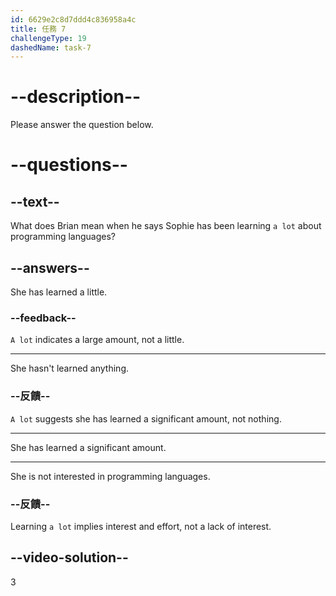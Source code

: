 ```yaml
---
id: 6629e2c8d7ddd4c836958a4c
title: 任務 7
challengeType: 19
dashedName: task-7
---
```


# --description--

Please answer the question below.

# --questions--

## --text--

What does Brian mean when he says Sophie has been learning `a lot` about programming languages?

## --answers--

She has learned a little.

### --feedback--

`A lot` indicates a large amount, not a little.

---

She hasn't learned anything.

### --反饋--

`A lot` suggests she has learned a significant amount, not nothing.

---

She has learned a significant amount.

---

She is not interested in programming languages.

### --反饋--

Learning `a lot` implies interest and effort, not a lack of interest.

## --video-solution--

3
